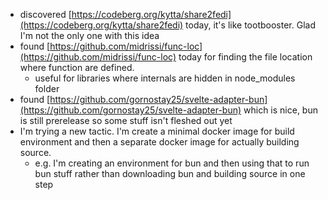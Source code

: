 *   discovered [https://codeberg.org/kytta/share2fedi](https://codeberg.org/kytta/share2fedi) today, it's like tootbooster. Glad I'm not the only one with this idea
*   found [https://github.com/midrissi/func-loc](https://github.com/midrissi/func-loc) today for finding the file location where function are defined.
    *   useful for libraries where internals are hidden in node\_modules folder
*   found [https://github.com/gornostay25/svelte-adapter-bun](https://github.com/gornostay25/svelte-adapter-bun) which is nice, bun is still prerelease so some stuff isn't fleshed out yet
*   I'm trying a new tactic. I'm create a minimal docker image for build environment and then a separate docker image for actually building source.
    *   e.g. I'm creating an environment for bun and then using that to run bun stuff rather than downloading bun and building source in one step